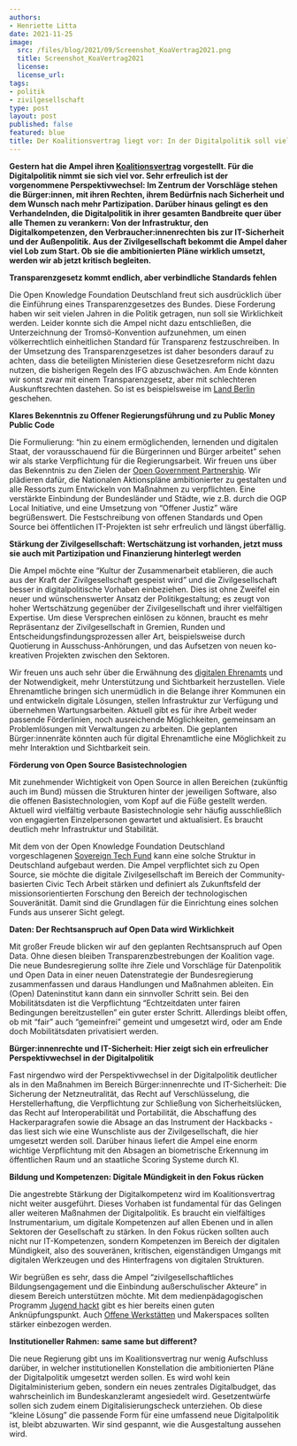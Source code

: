 ```yaml
---
authors:
- Henriette Litta
date: 2021-11-25
image:
  src: /files/blog/2021/09/Screenshot_KoaVertrag2021.png
  title: Screenshot_KoaVertrag2021
  license: 
  license_url: 
tags:
- politik
- zivilgesellschaft
type: post
layout: post
published: false
featured: blue
title: Der Koalitionsvertrag liegt vor: In der Digitalpolitik soll vieles anders werden. Gut so. Aber bitte auch liefern.
---
```


**Gestern hat die Ampel ihren [Koalitionsvertrag](https://fragdenstaat.de/dokumente/142083-koalitionsvertrag-2021-2025/#page-1) vorgestellt. Für die Digitalpolitik nimmt sie sich viel vor. Sehr erfreulich ist der vorgenommene Perspektivwechsel: Im Zentrum der Vorschläge stehen die Bürger:innen, mit ihren Rechten, ihrem Bedürfnis nach Sicherheit und dem Wunsch nach mehr Partizipation. Darüber hinaus gelingt es den Verhandelnden, die Digitalpolitik in ihrer gesamten Bandbreite quer über alle Themen zu verankern: Von der Infrastruktur, den Digitalkompetenzen, den Verbraucher:innenrechten bis zur IT-Sicherheit und der Außenpolitik. Aus der Zivilgesellschaft bekommt die Ampel daher viel Lob zum Start. Ob sie die ambitionierten Pläne wirklich umsetzt, werden wir ab jetzt kritisch begleiten.**

**Transparenzgesetz kommt endlich, aber verbindliche Standards fehlen**

Die Open Knowledge Foundation Deutschland freut sich ausdrücklich über die Einführung eines Transparenzgesetzes des Bundes. Diese Forderung haben wir seit vielen Jahren in die Politik getragen, nun soll sie Wirklichkeit werden. Leider konnte sich die Ampel nicht dazu entschließen, die Unterzeichnung der Tromsö-Konvention aufzunehmen, um einen völkerrechtlich einheitlichen Standard für Transparenz festzuschreiben. In der Umsetzung des Transparenzgesetzes ist daher besonders darauf zu achten, dass die beteiligten Ministerien diese Gesetzesreform nicht dazu nutzen, die bisherigen Regeln des IFG abzuschwächen. Am Ende könnten wir sonst zwar mit einem Transparenzgesetz, aber mit schlechteren Auskunftsrechten dastehen. So ist es beispielsweise im [Land Berlin](https://fragdenstaat.de/blog/2021/03/02/ruckschritt-entwurf-fur-berliner-transparenzgesetz-verschlechtert-informationsfriheit/) geschehen.

**Klares Bekenntnis zu Offener Regierungsführung und zu Public Money Public Code**

Die Formulierung: “hin zu einem ermöglichenden, lernenden und digitalen Staat, der vorausschauend für die Bürgerinnen und Bürger arbeitet” sehen wir als starke Verpflichtung für die Regierungsarbeit. Wir freuen uns über das Bekenntnis zu den Zielen der [Open Government Partnership](https://opengovpartnership.de/). Wir plädieren dafür, die Nationalen Aktionspläne ambitionierter zu gestalten und alle Ressorts zum Entwickeln von Maßnahmen zu verpflichten. Eine verstärkte Einbindung der Bundesländer und Städte, wie z.B. durch die OGP Local Initiative, und eine Umsetzung von “Offener Justiz” wäre begrüßenswert. Die Festschreibung von offenen Standards und Open Source bei öffentlichen IT-Projekten ist sehr erfreulich und längst überfällig.

**Stärkung der Zivilgesellschaft: Wertschätzung ist vorhanden, jetzt muss sie auch mit Partizipation und Finanzierung hinterlegt werden**

Die Ampel möchte eine “Kultur der Zusammenarbeit etablieren, die auch aus der Kraft der Zivilgesellschaft gespeist wird” und die Zivilgesellschaft besser in digitalpolitische Vorhaben einbeziehen. Dies ist ohne Zweifel ein neuer und wünschenswerter Ansatz der Politikgestaltung; es zeugt von hoher Wertschätzung gegenüber der Zivilgesellschaft und ihrer vielfältigen Expertise. Um diese Versprechen einlösen zu können, braucht es mehr Repräsentanz der Zivilgesellschaft in Gremien, Runden und Entscheidungsfindungsprozessen aller Art, beispielsweise durch Quotierung in Ausschuss-Anhörungen, und das Aufsetzen von neuen ko-kreativen Projekten zwischen den Sektoren.

Wir freuen uns auch sehr über die Erwähnung des [digitalen Ehrenamts](https://okfn.de/blog/2021/04/digitales-ehrenamt-gemeinwohl/) und der Notwendigkeit, mehr Unterstützung und Sichtbarkeit herzustellen. Viele Ehrenamtliche bringen sich unermüdlich in die Belange ihrer Kommunen ein und entwickeln digitale Lösungen, stellen Infrastruktur zur Verfügung und übernehmen Wartungsarbeiten. Aktuell gibt es für ihre Arbeit weder passende Förderlinien, noch ausreichende Möglichkeiten, gemeinsam an Problemlösungen mit Verwaltungen zu arbeiten. Die geplanten Bürger:innenräte könnten auch für digital Ehrenamtliche eine Möglichkeit zu mehr Interaktion und Sichtbarkeit sein.  

**Förderung von Open Source Basistechnologien**

Mit zunehmender Wichtigkeit von Open Source in allen Bereichen (zukünftig auch im Bund) müssen die Strukturen hinter der jeweiligen Software, also die offenen Basistechnologien, vom Kopf auf die Füße gestellt werden. Aktuell wird vielfältig verbaute Basistechnologie sehr häufig ausschließlich von engagierten Einzelpersonen gewartet und aktualisiert. Es braucht deutlich mehr Infrastruktur und Stabilität. 

Mit dem von der Open Knowledge Foundation Deutschland vorgeschlagenen [Sovereign Tech Fund](https://sovereigntechfund.de/) kann eine solche Struktur in Deutschland aufgebaut werden. Die Ampel verpflichtet sich zu Open Source, sie möchte die digitale Zivilgesellschaft im Bereich der Community-basierten Civic Tech Arbeit stärken und definiert als Zukunftsfeld der missionsorientierten Forschung den Bereich der technologischen Souveränität. Damit sind die Grundlagen für die Einrichtung eines solchen Funds aus unserer Sicht gelegt.

**Daten: Der Rechtsanspruch auf Open Data wird Wirklichkeit**

Mit großer Freude blicken wir auf den geplanten Rechtsanspruch auf Open Data. Ohne diesen bleiben Transparenzbestrebungen der Koalition vage. Die neue Bundesregierung sollte ihre Ziele und Vorschläge für Datenpolitik und Open Data in einer neuen Datenstrategie der Bundesregierung zusammenfassen und daraus Handlungen und Maßnahmen ableiten. Ein (Open) Dateninstitut kann dann ein sinnvoller Schritt sein. Bei den Mobilitätsdaten ist die Verpflichtung “Echtzeitdaten unter fairen Bedingungen bereitzustellen” ein guter erster Schritt. Allerdings bleibt offen, ob mit “fair” auch “gemeinfrei” gemeint und umgesetzt wird, oder am Ende doch Mobilitätsdaten privatisiert werden.

**Bürger:innenrechte und IT-Sicherheit: Hier zeigt sich ein erfreulicher Perspektivwechsel in der Digitalpolitik**

Fast nirgendwo wird der Perspektivwechsel in der Digitalpolitik deutlicher als in den Maßnahmen im Bereich Bürger:innenrechte und IT-Sicherheit: Die Sicherung der Netzneutralität, das Recht auf Verschlüsselung, die Herstellerhaftung, die Verpflichtung zur Schließung von Sicherheitslücken, das Recht auf Interoperabilität und Portabilität, die Abschaffung des Hackerparagrafen sowie die Absage an das Instrument der Hackbacks - das liest sich wie eine Wunschliste aus der Zivilgesellschaft, die hier umgesetzt werden soll. Darüber hinaus liefert die Ampel eine enorm wichtige Verpflichtung mit den Absagen an biometrische Erkennung im öffentlichen Raum und an staatliche Scoring Systeme durch KI.   

**Bildung und Kompetenzen: Digitale Mündigkeit in den Fokus rücken**

Die angestrebte Stärkung der Digitalkompetenz wird im Koalitionsvertrag nicht weiter ausgeführt. Dieses Vorhaben ist fundamental für das Gelingen aller weiteren Maßnahmen der Digitalpolitik. Es braucht ein vielfältiges Instrumentarium, um digitale Kompetenzen auf allen Ebenen und in allen Sektoren der Gesellschaft zu stärken. In den Fokus rücken sollten auch nicht nur IT-Kompetenzen, sondern Kompetenzen im Bereich der digitalen Mündigkeit, also des souveränen, kritischen, eigenständigen Umgangs mit digitalen Werkzeugen und des Hinterfragens von digitalen Strukturen. 

Wir begrüßen es sehr, dass die Ampel “zivilgesellschaftliches Bildungsengagement und die Einbindung außerschulischer Akteure” in diesem Bereich unterstützen möchte. Mit dem medienpädagogischen Programm [Jugend hackt](https://jugendhackt.org/) gibt es hier bereits einen guten Anknüpfungspunkt. Auch [Offene Werkstätten](https://www.offene-werkstaetten.org/) und Makerspaces sollten stärker einbezogen werden. 

**Institutioneller Rahmen: same same but different?**

Die neue Regierung gibt uns im Koalitionsvertrag nur wenig Aufschluss darüber, in welcher institutionellen Konstellation die ambitionierten Pläne der Digitalpolitik umgesetzt werden sollen. Es wird wohl kein Digitalministerium geben, sondern ein neues zentrales Digitalbudget, das wahrscheinlich im Bundeskanzleramt angesiedelt wird. Gesetzentwürfe sollen sich zudem einem Digitalisierungscheck unterziehen. Ob diese “kleine Lösung” die passende Form für eine umfassend neue Digitalpolitik ist, bleibt abzuwarten. Wir sind gespannt, wie die Ausgestaltung aussehen wird. 
